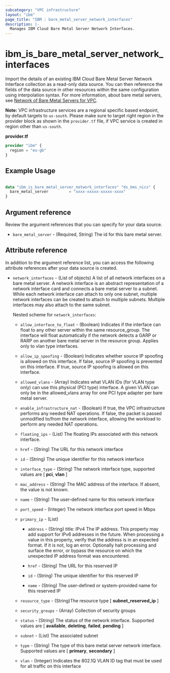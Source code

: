 ```yaml
---
subcategory: "VPC infrastructure"
layout: "ibm"
page_title: "IBM : bare_metal_server_network_interfaces"
description: |-
  Manages IBM Cloud Bare Metal Server Network Interfaces.
---
```


# ibm\_is_bare_metal_server_network_interfaces

Import the details of an existing IBM Cloud Bare Metal Server Network Interface collection as a read-only data source. You can then reference the fields of the data source in other resources within the same configuration using interpolation syntax. For more information, about bare metal servers, see [Network of Bare Metal Servers for VPC](https://cloud.ibm.com/docs/vpc?topic=vpc-bare-metal-servers-network).

**Note:** 
VPC infrastructure services are a regional specific based endpoint, by default targets to `us-south`. Please make sure to target right region in the provider block as shown in the `provider.tf` file, if VPC service is created in region other than `us-south`.

**provider.tf**

```terraform
provider "ibm" {
  region = "eu-gb"
}
```

## Example Usage

```terraform

data "ibm_is_bare_metal_server_network_interfaces" "ds_bms_nics" {
  bare_metal_server         = "xxxx-xxxxx-xxxxx-xxxx"
}

```

## Argument reference
Review the argument references that you can specify for your data source. 

- `bare_metal_server` - (Required, String) The id for this bare metal server.

## Attribute reference
In addition to the argument reference list, you can access the following attribute references after your data source is created. 

- `network_interfaces` - (List of objects) A list of all network interfaces on a bare metal server. A network interface is an abstract representation of a network interface card and connects a bare metal server to a subnet. While each network interface can attach to only one subnet, multiple network interfaces can be created to attach to multiple subnets. Multiple interfaces may also attach to the same subnet.

  Nested scheme for `network_interfaces`:
	- `allow_interface_to_float` - (Boolean) Indicates if the interface can float to any other server within the same resource_group. The interface will float automatically if the network detects a GARP or RARP on another bare metal server in the resource group. Applies only to vlan type interfaces.
	- `allow_ip_spoofing` - (Boolean) Indicates whether source IP spoofing is allowed on this interface. If false, source IP spoofing is prevented on this interface. If true, source IP spoofing is allowed on this interface.
	- `allowed_vlans` - (Array) Indicates what VLAN IDs (for VLAN type only) can use this physical (PCI type) interface. A given VLAN can only be in the allowed_vlans array for one PCI type adapter per bare metal server.
	- `enable_infrastructure_nat` - (Boolean) If true, the VPC infrastructure performs any needed NAT operations. If false, the packet is passed unmodified to/from the network interface, allowing the workload to perform any needed NAT operations.
	- `floating_ips` - (List) The floating IPs associated with this network interface.
	- `href` - (String) The URL for this network interface
	- `id` - (String) The unique identifier for this network interface
	- `interface_type` - (String) The network interface type, supported values are [ **pci**, **vlan** ]
	- `mac_address` - (String) The MAC address of the interface. If absent, the value is not known.
	- `name` - (String) The user-defined name for this network interface
	- `port_speed` - (Integer) The network interface port speed in Mbps
	- `primary_ip` - (List)
		- `address` - (String) title: IPv4 The IP address. This property may add support for IPv6 addresses in the future. When processing a value in this property, verify that the address is in an expected format. If it is not, log an error. Optionally halt processing and surface the error, or bypass the resource on which the unexpected IP address format was encountered.
		- `href` - (String) The URL for this reserved IP

		- `id` - (String) The unique identifier for this reserved IP

		- `name` - (String) The user-defined or system-provided name for this reserved IP

	- `resource_type` - (String)The resource type [ **subnet_reserved_ip** ]
	- `security_groups` - (Array) Collection of security groups
	- `status` - (String) The status of the network interface. Supported values are [ **available**, **deleting**, **failed**, **pending** ]
	- `subnet` - (List) The associated subnet
	- `type` - (String) The type of this bare metal server network interface. Supported values are [ **primary**, **secondary** ]
	- `vlan` - (Integer) Indicates the 802.1Q VLAN ID tag that must be used for all traffic on this interface
	
